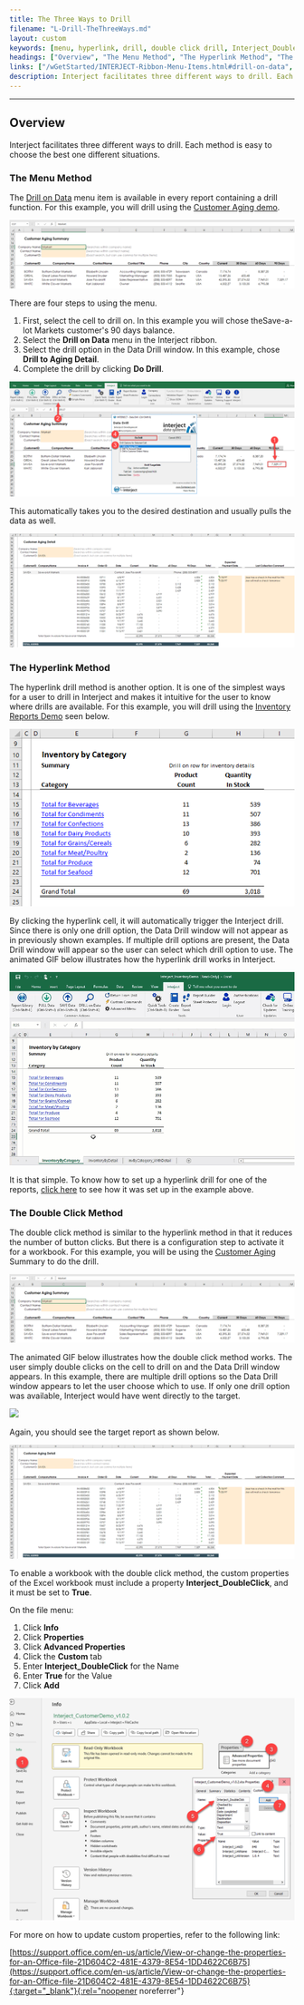 ```yaml
---
title: The Three Ways to Drill
filename: "L-Drill-TheThreeWays.md"
layout: custom
keywords: [menu, hyperlink, drill, double click drill, Interject_DoubleClick, custom properties]
headings: ["Overview", "The Menu Method", "The Hyperlink Method", "The Double Click Method"]
links: ["/wGetStarted/INTERJECT-Ribbon-Menu-Items.html#drill-on-data", "/wAbout/Customer-Aging.html", "/wAbout/Inventory-Reports.html", "/wGetStarted/L-Drill-InventoryReport.html#creating-hyperlinks-as-drills", "/wAbout/Customer-Aging.html", "https://support.office.com/en-us/article/View-or-change-the-properties-for-an-Office-file-21D604C2-481E-4379-8E54-1DD4622C6B75"]
description: Interject facilitates three different ways to drill. Each method is easy to choose the best one different situations.
---
```

* * *

## Overview

Interject facilitates three different ways to drill. Each method is easy to choose the best one different situations.

### The Menu Method

The [Drill on Data](/wGetStarted/INTERJECT-Ribbon-Menu-Items.html#drill-on-data) menu item is available in every report containing a drill function. For this example, you will drill using the [Customer Aging demo](/wAbout/Customer-Aging.html).

![](/images/L-Drill-TheThreeWays/01.png)
<br>

There are four steps to using the menu.

1. First, select the cell to drill on. In this example you will chose theSave-a-lot Markets customer's 90 days balance.
2. Select the **Drill on Data** menu in the Interject ribbon.
3. Select the drill option in the Data Drill window. In this example, chose **Drill to Aging Detail**.
4. Complete the drill by clicking **Do Drill**.

![](/images/L-Drill-TheThreeWays/02.png)
<br>

This automatically takes you to the desired destination and usually pulls the data as well.

![](/images/L-Drill-TheThreeWays/03.png)
<br>

### The Hyperlink Method

The hyperlink drill method is another option. It is one of the simplest ways for a user to drill in Interject and makes it intuitive for the user to know where drills are available. For this example, you will drill using the [Inventory Reports Demo](/wAbout/Inventory-Reports.html) seen below.

![](/images/L-Drill-TheThreeWays/04.png)
<br>

By clicking the hyperlink cell, it will automatically trigger the Interject drill. Since there is only one drill option, the Data Drill window will not appear as in previously shown examples. If multiple drill options are present, the Data Drill window will appear so the user can select which drill option to use. The animated GIF below illustrates how the hyperlink drill works in Interject.

![](/images/L-Drill-TheThreeWays/05.gif)
<br>

It is that simple. To know how to set up a hyperlink drill for one of the reports, [click here](/wGetStarted/L-Drill-InventoryReport.html#creating-hyperlinks-as-drills) to see how it was set up in the example above.

### The Double Click Method

The double click method is similar to the hyperlink method in that it reduces the number of button clicks. But there is a configuration step to activate it for a workbook. For this example, you will be using the [Customer Aging](/wAbout/Customer-Aging.html) Summary to do the drill.

![](/images/L-Drill-TheThreeWays/06.png)
<br>

The animated GIF below illustrates how the double click method works. The user simply double clicks on the cell to drill on and the Data Drill window appears. In this example, there are multiple drill options so the Data Drill window appears to let the user choose which to use. If only one drill option was available, Interject would have went directly to the target.

![](/images/L-Drill-TheThreeWays/07.gif)
<br>

Again, you should see the target report as shown below.

![](/images/L-Drill-TheThreeWays/08.png)
<br>

To enable a workbook with the double click method, the custom properties of the Excel workbook must include a property **Interject_DoubleClick**, and it must be set to **True**.

On the file menu:

1. Click **Info**
2. Click **Properties**
3. Click **Advanced Properties**
4. Click the **Custom** tab
5. Enter **Interject_DoubleClick** for the Name
6. Enter **True** for the Value
7. Click **Add**

![](/images/L-Drill-TheThreeWays/properties.png)
<br>

For more on how to update custom properties, refer to the following link:

[https://support.office.com/en-us/article/View-or-change-the-properties-for-an-Office-file-21D604C2-481E-4379-8E54-1DD4622C6B75](https://support.office.com/en-us/article/View-or-change-the-properties-for-an-Office-file-21D604C2-481E-4379-8E54-1DD4622C6B75){:target="_blank"}{:rel="noopener noreferrer"}
